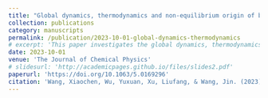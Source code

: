 ```yaml
---
title: "Global dynamics, thermodynamics and non-equilibrium origin of bifurcations for single neuron dynamics"
collection: publications
category: manuscripts
permalink: /publication/2023-10-01-global-dynamics-thermodynamics
# excerpt: 'This paper investigates the global dynamics, thermodynamics, and non-equilibrium origin of bifurcations in single neuron dynamics.'
date: 2023-10-01
venue: 'The Journal of Chemical Physics'
# slidesurl: 'http://academicpages.github.io/files/slides2.pdf'
paperurl: 'https://doi.org/10.1063/5.0169296'
citation: 'Wang, Xiaochen, Wu, Yuxuan, Xu, Liufang, & Wang, Jin. (2023). Global dynamics, thermodynamics and non-equilibrium origin of bifurcations for single neuron dynamics. The Journal of Chemical Physics, 159(15), 154105.'
---
```


<!-- This paper investigates the global dynamics, thermodynamics, and non-equilibrium origin of bifurcations in single neuron dynamics using methods from nonequilibrium statistical mechanics. -->

